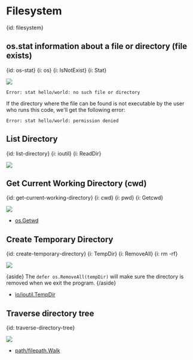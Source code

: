 # Filesystem
{id: filesystem}


## os.stat information about a file or directory (file exists)
{id: os-stat}
{i: os}
{i: IsNotExist}
{i: Stat}

![](examples/file-stat/stat.go)

```
Error: stat hello/world: no such file or directory
```

If the directory where the file can be found is not executable by the user who runs this code, we'll get
the following error:

```
Error: stat hello/world: permission denied
```

## List Directory
{id: list-directory}
{i: ioutil}
{i: ReadDir}

![](examples/list_directory/listdir.go)


## Get Current Working Directory (cwd)
{id: get-current-working-directory}
{i: cwd}
{i: pwd}
{i: Getcwd}

![](examples/cwd/cwd.go)

* [os.Getwd](https://golang.org/pkg/os/#Getwd)

## Create Temporary Directory
{id: create-temporary-directory}
{i: TempDir}
{i: RemoveAll}
{i: rm -rf}

![](examples/tempdir/tempdir.go)

{aside}
The `defer os.RemoveAll(tempDir)` will make sure the directory is removed when we exit the program.
{/aside}

* [io/ioutil.TempDir](https://golang.org/pkg/io/ioutil/#TempDir)


## Traverse directory tree
{id: traverse-directory-tree}


![](examples/dirtree/tree.go)

* [path/filepath.Walk](https://golang.org/pkg/path/filepath/#Walk)

